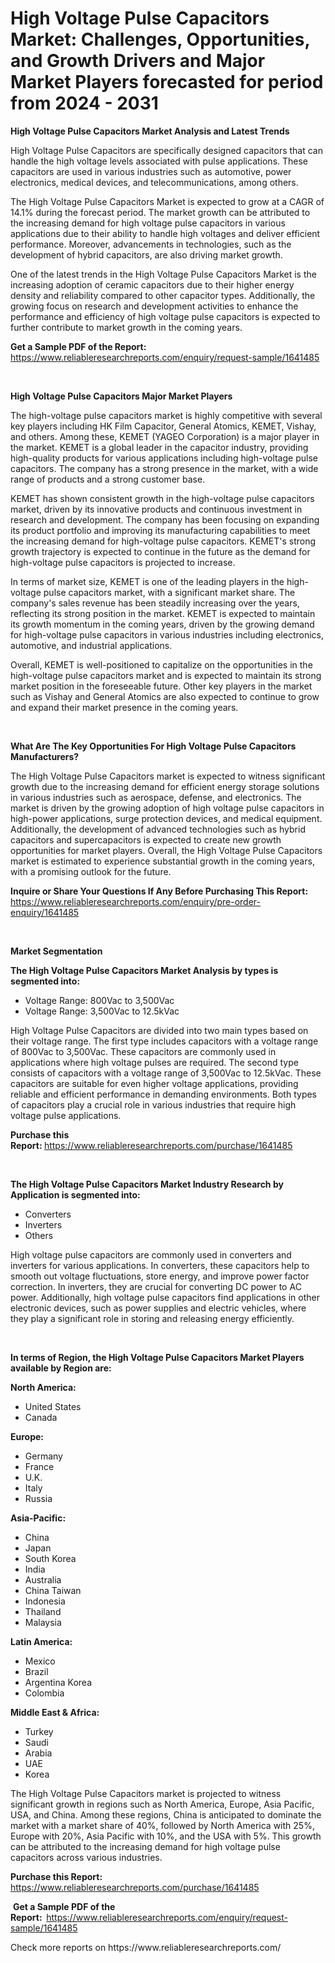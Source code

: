 <p><h1>High Voltage Pulse Capacitors Market: Challenges, Opportunities, and Growth Drivers and Major Market Players forecasted for period from 2024 - 2031</h1></p><p><strong>High Voltage Pulse Capacitors Market Analysis and Latest Trends</strong></p>
<p><p>High Voltage Pulse Capacitors are specifically designed capacitors that can handle the high voltage levels associated with pulse applications. These capacitors are used in various industries such as automotive, power electronics, medical devices, and telecommunications, among others.</p><p>The High Voltage Pulse Capacitors Market is expected to grow at a CAGR of 14.1% during the forecast period. The market growth can be attributed to the increasing demand for high voltage pulse capacitors in various applications due to their ability to handle high voltages and deliver efficient performance. Moreover, advancements in technologies, such as the development of hybrid capacitors, are also driving market growth.</p><p>One of the latest trends in the High Voltage Pulse Capacitors Market is the increasing adoption of ceramic capacitors due to their higher energy density and reliability compared to other capacitor types. Additionally, the growing focus on research and development activities to enhance the performance and efficiency of high voltage pulse capacitors is expected to further contribute to market growth in the coming years.</p></p>
<p><strong>Get a Sample PDF of the Report:&nbsp;</strong> <a href="https://www.reliableresearchreports.com/enquiry/request-sample/1641485">https://www.reliableresearchreports.com/enquiry/request-sample/1641485</a></p>
<p>&nbsp;</p>
<p><strong>High Voltage Pulse Capacitors Major Market Players</strong></p>
<p><p>The high-voltage pulse capacitors market is highly competitive with several key players including HK Film Capacitor, General Atomics, KEMET, Vishay, and others. Among these, KEMET (YAGEO Corporation) is a major player in the market. KEMET is a global leader in the capacitor industry, providing high-quality products for various applications including high-voltage pulse capacitors. The company has a strong presence in the market, with a wide range of products and a strong customer base.</p><p>KEMET has shown consistent growth in the high-voltage pulse capacitors market, driven by its innovative products and continuous investment in research and development. The company has been focusing on expanding its product portfolio and improving its manufacturing capabilities to meet the increasing demand for high-voltage pulse capacitors. KEMET's strong growth trajectory is expected to continue in the future as the demand for high-voltage pulse capacitors is projected to increase.</p><p>In terms of market size, KEMET is one of the leading players in the high-voltage pulse capacitors market, with a significant market share. The company's sales revenue has been steadily increasing over the years, reflecting its strong position in the market. KEMET is expected to maintain its growth momentum in the coming years, driven by the growing demand for high-voltage pulse capacitors in various industries including electronics, automotive, and industrial applications.</p><p>Overall, KEMET is well-positioned to capitalize on the opportunities in the high-voltage pulse capacitors market and is expected to maintain its strong market position in the foreseeable future. Other key players in the market such as Vishay and General Atomics are also expected to continue to grow and expand their market presence in the coming years.</p></p>
<p>&nbsp;</p>
<p><strong>What Are The Key Opportunities For High Voltage Pulse Capacitors Manufacturers?</strong></p>
<p><p>The High Voltage Pulse Capacitors market is expected to witness significant growth due to the increasing demand for efficient energy storage solutions in various industries such as aerospace, defense, and electronics. The market is driven by the growing adoption of high voltage pulse capacitors in high-power applications, surge protection devices, and medical equipment. Additionally, the development of advanced technologies such as hybrid capacitors and supercapacitors is expected to create new growth opportunities for market players. Overall, the High Voltage Pulse Capacitors market is estimated to experience substantial growth in the coming years, with a promising outlook for the future.</p></p>
<p><strong>Inquire or Share Your Questions If Any Before Purchasing This Report:</strong> <a href="https://www.reliableresearchreports.com/enquiry/pre-order-enquiry/1641485">https://www.reliableresearchreports.com/enquiry/pre-order-enquiry/1641485</a></p>
<p>&nbsp;</p>
<p><strong>Market Segmentation</strong></p>
<p><strong>The High Voltage Pulse Capacitors Market Analysis by types is segmented into:</strong></p>
<p><ul><li>Voltage Range: 800Vac to 3,500Vac</li><li>Voltage Range: 3,500Vac to 12.5kVac</li></ul></p>
<p><p>High Voltage Pulse Capacitors are divided into two main types based on their voltage range. The first type includes capacitors with a voltage range of 800Vac to 3,500Vac. These capacitors are commonly used in applications where high voltage pulses are required. The second type consists of capacitors with a voltage range of 3,500Vac to 12.5kVac. These capacitors are suitable for even higher voltage applications, providing reliable and efficient performance in demanding environments. Both types of capacitors play a crucial role in various industries that require high voltage pulse applications.</p></p>
<p><strong>Purchase this Report:&nbsp;</strong><a href="https://www.reliableresearchreports.com/purchase/1641485">https://www.reliableresearchreports.com/purchase/1641485</a></p>
<p>&nbsp;</p>
<p><strong>The High Voltage Pulse Capacitors Market Industry Research by Application is segmented into:</strong></p>
<p><ul><li>Converters</li><li>Inverters</li><li>Others</li></ul></p>
<p><p>High voltage pulse capacitors are commonly used in converters and inverters for various applications. In converters, these capacitors help to smooth out voltage fluctuations, store energy, and improve power factor correction. In inverters, they are crucial for converting DC power to AC power. Additionally, high voltage pulse capacitors find applications in other electronic devices, such as power supplies and electric vehicles, where they play a significant role in storing and releasing energy efficiently.</p></p>
<p>&nbsp;</p>
<p><strong>In terms of Region, the High Voltage Pulse Capacitors Market Players available by Region are:</strong></p>
<p>
    <p> <strong> North America: </strong>
        <ul>
            <li>United States</li>
            <li>Canada</li>
        </ul>
        </p> 
    <p> <strong> Europe: </strong>
        <ul>
            <li>Germany</li>
            <li>France</li>
            <li>U.K.</li>
            <li>Italy</li>
            <li>Russia</li>
        </ul>
        </p> 
    <p> <strong> Asia-Pacific: </strong>
        <ul>
            <li>China</li>
            <li>Japan</li>
            <li>South Korea</li>
            <li>India</li>
            <li>Australia</li>
            <li>China Taiwan</li>
            <li>Indonesia</li>
            <li>Thailand</li>
            <li>Malaysia</li>
        </ul>
        </p> 
    <p> <strong> Latin America: </strong>
        <ul>
            <li>Mexico</li>
            <li>Brazil</li>
            <li>Argentina Korea</li>
            <li>Colombia</li>
        </ul>
        </p> 
    <p> <strong> Middle East & Africa: </strong>
        <ul>
            <li>Turkey</li>
            <li>Saudi</li>
            <li>Arabia</li>
            <li>UAE</li>
            <li>Korea</li>
        </ul>
    </p>
    </p>
<p><p>The High Voltage Pulse Capacitors market is projected to witness significant growth in regions such as North America, Europe, Asia Pacific, USA, and China. Among these regions, China is anticipated to dominate the market with a market share of 40%, followed by North America with 25%, Europe with 20%, Asia Pacific with 10%, and the USA with 5%. This growth can be attributed to the increasing demand for high voltage pulse capacitors across various industries.</p></p>
<p><strong>Purchase this Report: </strong><a href="https://www.reliableresearchreports.com/purchase/1641485">https://www.reliableresearchreports.com/purchase/1641485</a></p>
<p>&nbsp;<strong>Get a Sample PDF of the Report:&nbsp;&nbsp;</strong><a href="https://www.reliableresearchreports.com/enquiry/request-sample/1641485">https://www.reliableresearchreports.com/enquiry/request-sample/1641485</a></p>
<p><strong></strong></p>
<p>Check more reports on https://www.reliableresearchreports.com/</p>